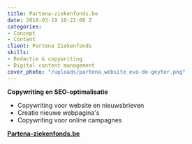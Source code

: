 ```yaml
---
title: Partena-ziekenfonds.be
date: 2018-03-19 10:22:00 Z
categories:
- Concept
- Content
client: Partena Ziekenfonds
skills:
- Redactie & copywriting
- Digital content management
cover_photo: "/uploads/partena_website_eva-de-geyter.png"
---
```


**Copywriting en SEO-optimalisatie**
* Copywriting voor website en nieuwsbrieven
* Creatie nieuwe webpagina's
* Copywriting voor online campagnes

[**Partena-ziekenfonds.be**](http://www.partena-ziekenfonds.be)